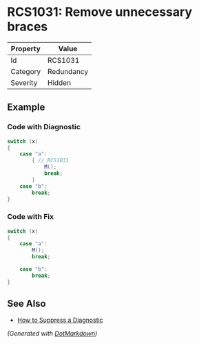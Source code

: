 # RCS1031: Remove unnecessary braces

| Property | Value      |
| -------- | ---------- |
| Id       | RCS1031    |
| Category | Redundancy |
| Severity | Hidden     |

## Example

### Code with Diagnostic

```csharp
switch (x)
{
    case "a":
        { // RCS1031
            M();
            break;
        }
    case "b":
        break;
}
```

### Code with Fix

```csharp
switch (x)
{
    case "a":
        M();
        break;

    case "b":
        break;
}
```

## See Also

* [How to Suppress a Diagnostic](../HowToConfigureAnalyzers.md#how-to-suppress-a-diagnostic)


*\(Generated with [DotMarkdown](http://github.com/JosefPihrt/DotMarkdown)\)*